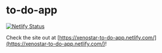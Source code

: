 # to-do-app

[![Netlify Status](https://api.netlify.com/api/v1/badges/c059a51f-fa08-4b6d-bd54-2a8c9c9ce8f8/deploy-status)](https://app.netlify.com/sites/xenostar-to-do-app/deploys)

Check the site out at [https://xenostar-to-do-app.netlify.com/](https://xenostar-to-do-app.netlify.com/)!
